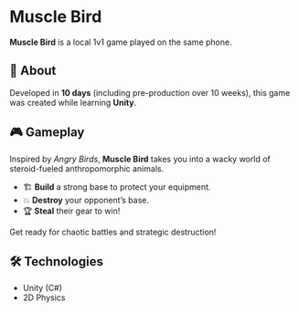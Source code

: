 # Muscle Bird

**Muscle Bird** is a local 1v1 game played on the same phone.

## 📌 About  
Developed in **10 days** (including pre-production over 10 weeks), this game was created while learning **Unity**.

## 🎮 Gameplay  
Inspired by *Angry Birds*, **Muscle Bird** takes you into a wacky world of steroid-fueled anthropomorphic animals.  

- 🏗️ **Build** a strong base to protect your equipment.  
- 💥 **Destroy** your opponent’s base.  
- 🏆 **Steal** their gear to win!  

Get ready for chaotic battles and strategic destruction!

## 🛠️ Technologies  
- Unity (C#)  
- 2D Physics 
